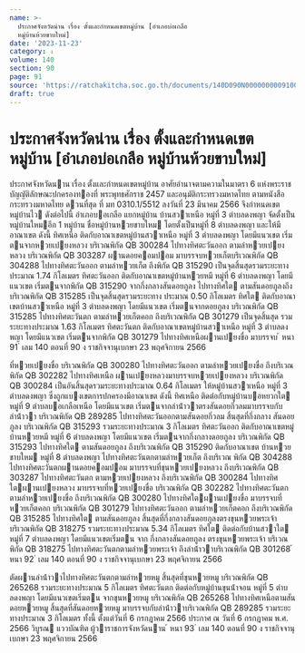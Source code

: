 ```yaml
---
name: >-
  ประกาศจังหวัดน่าน เรื่อง ตั้งและกำหนดเขตหมู่บ้าน [อำเภอบ่อเกลือ
  หมู่บ้านห้วยขาบใหม่]
date: '2023-11-23'
category: ง
volume: 140
section: 90
page: 91
source: 'https://ratchakitcha.soc.go.th/documents/140D090N0000000009100.pdf'
draft: true
---
```


# ประกาศจังหวัดน่าน เรื่อง ตั้งและกำหนดเขตหมู่บ้าน [อำเภอบ่อเกลือ หมู่บ้านห้วยขาบใหม่]

ประกาศจังหวัดนาน เรื่อง ตั้งและกําหนดเขตหมู่บ้าน อาศัยอํานาจตามความในมาตรา 6 แห่งพระราชบัญญัติลักษณะปกครองทองที่ พระพุทธศักราช 2457 และอนุมัติกระทรวงมหาดไทย ตามหนังสือกระทรวงมหาดไทย ดวนที่สุด ที่ มท 0310.1/5512 ลงวันที่ 23 มีนาคม 2566 จึงกําหนดเขตหมู่บ้านไว ดังต่อไปนี้ อําเภอบอเกลือ แยกหมู่บ้าน บ้านสวาเหนือ หมู่ที่ 3 ตําบลดงพญา จัดตั้งเป็นหมู่บ้านใหมอีก 1 หมู่บ้าน ชื่อหมู่บ้านหวยขาบใหม โดยตั้งเป็นหมู่ที่ 8 ตําบลดงพญา และให้มีอาณาเขต ดังนี้ ทิศเหนือ ติดกับอาณาเขตหมู่บ้านสวาเหนือ หมู่ที่ 3 ตําบลดงพญา โดยมีแนวเขต เริ่มตนจากหวยเปยงหลวง บริเวณพิกัด QB 300284 ไปทางทิศตะวันออก ตามลําหวยเปยงหลวง บริเวณพิกัด QB 303287 ผานดอยคอมปอม มาบรรจบหวยเก็ตบริเวณพิกัด QB 304288 ไปทางทิศตะวันออก ตามลําหวยเก็ต ถึงพิกัด QB 315290 เป็นจุดสิ้นสุดรวมระยะทาง ประมาณ 1.74 กิโลเมตร ทิศตะวันออก ติดกับอาณาเขตหมู่บ้านหวยหมี หมู่ที่ 6 ตําบลดงพญา โดยมีแนวเขต เริ่มตนจากพิกัด QB 315290 จากกึ่งกลางสันดอยภูลง ไปทางทิศใต ตามสันดอยภูลงถึงบริเวณพิกัด QB 315285 เป็นจุดสิ้นสุดรวมระยะทาง ประมาณ 0.50 กิโลเมตร ทิศใต ติดกับอาณาเขตบ้านสวาเหนือ หมู่ที่ 3 ตําบลดงพญา โดยมีแนวเขต เริ่มตนจากดอยภูลง บริเวณพิกัด QB 315285 ไปทางทิศตะวันตก ตามลําหวยเก็ตคอก ถึงบริเวณพิกัด QB 301279 เป็นจุดสิ้นสุด รวมระยะทางประมาณ 1.63 กิโลเมตร ทิศตะวันตก ติดกับอาณาเขตหมู่บ้านสวาเหนือ หมู่ที่ 3 ตําบลดงพญา โดยมีแนวเขต เริ่มตนจากพิกัด QB 301279 ไปทางทิศเหนือผานเปยงขื่อ มาบรรจบ ้ หนา 91 ่ เลม 140 ตอนที่ 90 ง ราชกิจจานุเบกษา 23 พฤศจิกายน 2566

ที่หวยเปยงขื่อ บริเวณพิกัด QB 300280 ไปทางทิศตะวันออก ตามลําหวยเปยงขื่อ ถึงบริเวณพิกัด QB 302282 ไปทางทิศเหนือ ผานเปยงหลวงมาบรรจบหวยเปยงหลวง บริเวณพิกัด QB 300284 เป็นอันสิ้นสุดรวมระยะทางประมาณ 0.64 กิโลเมตร ให้หมู่บ้านสวาเหนือ หมู่ที่ 3 ตําบลดงพญา ซึ่งถูกแบงเขตการปกครองมีอาณาเขต ดังนี้ ทิศเหนือ ติดต่อกับหมู่บ้านบอหยวกใต หมู่ที่ 9 ตําบลบอเกลือเหนือ โดยมีแนวเขต เริ่มตนจากลําน้ําวาตรงสันดอยกิ่วลมมาบรรจบกับลําน้ําวา บริเวณพิกัด QB 289285 ไปทางทิศตะวันออกตามสันดอยกิ่วลม สิ้นสุดที่กึ่งกลาง สันดอยภูลง บริเวณพิกัด QB 315293 รวมระยะทางประมาณ 3 กิโลเมตร ทิศตะวันออก ติดกับอาณาเขตหมู่บ้านหวยหมี หมู่ที่ 6 ตําบลดงพญา โดยมีแนวเขต เริ่มตนจากกึ่งกลางดอยภูลง บริเวณพิกัด QB 315293 ไปทางทิศใต ตามสันดอยภูลง ถึงบริเวณพิกัด QB 315290 ติดกับอาณาเขต บ้านหวยขาบใหม หมู่ที่ 8 ตําบลดงพญา ไปทางทิศตะวันตกตามลําหวยเก็ต ถึงบริเวณ พิกัด QB 304288 ไปทางทิศตะวันตกผานดอยคอมปอม มาบรรจบที่ขุนหวยเปยงหลวง ถึงบริเวณพิกัด QB 303287 ไปทางทิศตะวันตก ตามหวยเปยงหลวง ถึงบริเวณพิกัด QB 300284 ไปทางทิศใตผานเปยงหลวง มาบรรจบที่หวยเปยงขื่อ บริเวณพิกัด QB 302282 ไปทางทิศตะวันตก ตามลําหวยเปยงขื่อ ถึงบริเวณพิกัด QB 300280 ไปทางทิศใตผานเปยงขื่อ มาบรรจบที่หวยเก็ตคอก บริเวณพิกัด QB 301279 ไปทางทิศตะวันออก ตามลําหวยเก็ตคอก ถึงบริเวณพิกัด QB 315285 ไปทางทิศใต ตามสันดอยภูลง สิ้นสุดที่กึ่งกลางสันดอยภูลงตรงขุนหวยพระเจ้า บริเวณพิกัด QB 318275 รวมระยะทางประมาณ 5.34 กิโลเมตร ทิศใต ติดต่อกับบ้านสวาใต หมู่ที่ 7 ตําบลดงพญา โดยมีแนวเขตเริ่มตน จาก กึ่งกลางสันดอยภูลง ตรงขุนหวยพระเจ้า บริเวณพิกัด QB 318275 ไปทางทิศตะวันตกตามลําหวยพระเจ้า ถึงลําน้ําวาบริเวณพิกัด QB 301268 ้ หนา 92 ่ เลม 140 ตอนที่ 90 ง ราชกิจจานุเบกษา 23 พฤศจิกายน 2566

ตัดผานลําน้ําวาไปทางทิศตะวันตกตามลําหวยหมู สิ้นสุดที่ขุนหวยหมู บริเวณพิกัด QB 265268 รวมระยะทางประมาณ 5 กิโลเมตร ทิศตะวันตก ติดต่อกับหมู่บ้านขุนน้ําจอน หมู่ที่ 5 ตําบลดงพญา โดยมีแนวเขตเริ่มตน จากขุนหวยหมู บริเวณพิกัด QB 265268 ไปทางทิศเหนือตามสันดอยหวยหมู สิ้นสุดที่สันดอยหวยหมู มาบรรจบกับลําน้ําวาบริเวณพิกัด QB 289285 รวมระยะทางประมาณ 3 กิโลเมตร ทั้งนี้ ตั้งแต่วันที่ 6 กรกฎาคม 2566 ประกาศ ณ วันที่ 6 กรกฎาคม พ.ศ. 2566 วิบูรณ แววบัณฑิต ผู้วาราชการจังหวัดนาน ้ หนา 93 ่ เลม 140 ตอนที่ 90 ง ราชกิจจานุเบกษา 23 พฤศจิกายน 2566
